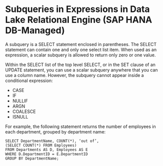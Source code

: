 <!-- loioaea8c4095b5a436ba6ad76a6d5342a5f -->

# Subqueries in Expressions in Data Lake Relational Engine \(SAP HANA DB-Managed\)

A subquery is a SELECT statement enclosed in parentheses. The SELECT statement can contain one and only one select list item. When used as an expression, a scalar subquery is allowed to return only zero or one value.



Within the SELECT list of the top level SELECT, or in the SET clause of an UPDATE statement, you can use a scalar subquery anywhere that you can use a column name. However, the subquery cannot appear inside a conditional expression:

-   CASE
-   IF
-   NULLIF
-   ARGN
-   COALESCE
-   ISNULL

For example, the following statement returns the number of employees in each department, grouped by department name:

```
SELECT DepartmentName, COUNT(*), ‘out of’,
(SELECT COUNT(*) FROM Employees)
FROM Departments AS D, Employees AS E
WHERE D.DepartmentID = E.DepartmentID
GROUP BY DepartmentName;
```

